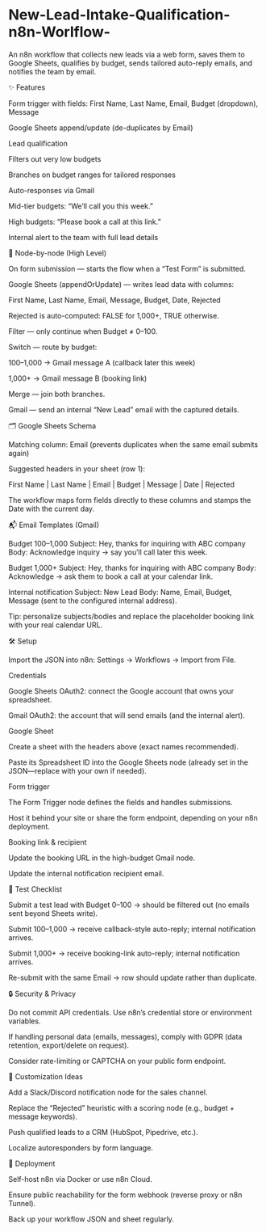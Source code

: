 # New-Lead-Intake-Qualification-n8n-Worlflow-

An n8n workflow that collects new leads via a web form, saves them to Google Sheets, qualifies by budget, sends tailored auto-reply emails, and notifies the team by email.

✨ Features

Form trigger with fields: First Name, Last Name, Email, Budget (dropdown), Message

Google Sheets append/update (de-duplicates by Email)

Lead qualification

Filters out very low budgets

Branches on budget ranges for tailored responses

Auto-responses via Gmail

Mid-tier budgets: “We’ll call you this week.”

High budgets: “Please book a call at this link.”

Internal alert to the team with full lead details



🧩 Node-by-node (High Level)

On form submission — starts the flow when a “Test Form” is submitted.

Google Sheets (appendOrUpdate) — writes lead data with columns:

First Name, Last Name, Email, Message, Budget, Date, Rejected

Rejected is auto-computed: FALSE for 1,000+, TRUE otherwise.

Filter — only continue when Budget ≠ 0–100.

Switch — route by budget:

100–1,000 → Gmail message A (callback later this week)

1,000+ → Gmail message B (booking link)

Merge — join both branches.

Gmail — send an internal “New Lead” email with the captured details.


🗂️ Google Sheets Schema

Matching column: Email (prevents duplicates when the same email submits again)

Suggested headers in your sheet (row 1):

First Name | Last Name | Email | Budget  | Message | Date | Rejected

The workflow maps form fields directly to these columns and stamps the Date with the current day.


📬 Email Templates (Gmail)

Budget 100–1,000
Subject: Hey, thanks for inquiring with ABC company
Body: Acknowledge inquiry → say you’ll call later this week.

Budget 1,000+
Subject: Hey, thanks for inquiring with ABC company
Body: Acknowledge → ask them to book a call at your calendar link.

Internal notification
Subject: New Lead
Body: Name, Email, Budget, Message (sent to the configured internal address).

Tip: personalize subjects/bodies and replace the placeholder booking link with your real calendar URL.


🛠️ Setup

Import the JSON into n8n: Settings → Workflows → Import from File.

Credentials

Google Sheets OAuth2: connect the Google account that owns your spreadsheet.

Gmail OAuth2: the account that will send emails (and the internal alert).

Google Sheet

Create a sheet with the headers above (exact names recommended).

Paste its Spreadsheet ID into the Google Sheets node (already set in the JSON—replace with your own if needed).

Form trigger

The Form Trigger node defines the fields and handles submissions.

Host it behind your site or share the form endpoint, depending on your n8n deployment.

Booking link & recipient

Update the booking URL in the high-budget Gmail node.

Update the internal notification recipient email.

🧪 Test Checklist

Submit a test lead with Budget 0–100 → should be filtered out (no emails sent beyond Sheets write).

Submit 100–1,000 → receive callback-style auto-reply; internal notification arrives.

Submit 1,000+ → receive booking-link auto-reply; internal notification arrives.

Re-submit with the same Email → row should update rather than duplicate.

🔒 Security & Privacy

Do not commit API credentials. Use n8n’s credential store or environment variables.

If handling personal data (emails, messages), comply with GDPR (data retention, export/delete on request).

Consider rate-limiting or CAPTCHA on your public form endpoint.

🧭 Customization Ideas

Add a Slack/Discord notification node for the sales channel.

Replace the “Rejected” heuristic with a scoring node (e.g., budget + message keywords).

Push qualified leads to a CRM (HubSpot, Pipedrive, etc.).

Localize autoresponders by form language.

🐳 Deployment

Self-host n8n via Docker or use n8n Cloud.

Ensure public reachability for the form webhook (reverse proxy or n8n Tunnel).

Back up your workflow JSON and sheet regularly.

